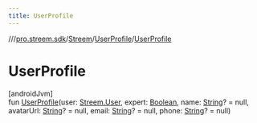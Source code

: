 ```yaml
---
title: UserProfile
---
```

//[<root>](../../../../index.html)/[pro.streem.sdk](../../index.html)/[Streem](../index.html)/[UserProfile](index.html)/[UserProfile](-user-profile.html)



# UserProfile



[androidJvm]\
fun [UserProfile](-user-profile.html)(user: [Streem.User](../-user/index.html), expert: [Boolean](https://kotlinlang.org/api/latest/jvm/stdlib/kotlin/-boolean/index.html), name: [String](https://kotlinlang.org/api/latest/jvm/stdlib/kotlin/-string/index.html)? = null, avatarUrl: [String](https://kotlinlang.org/api/latest/jvm/stdlib/kotlin/-string/index.html)? = null, email: [String](https://kotlinlang.org/api/latest/jvm/stdlib/kotlin/-string/index.html)? = null, phone: [String](https://kotlinlang.org/api/latest/jvm/stdlib/kotlin/-string/index.html)? = null)




